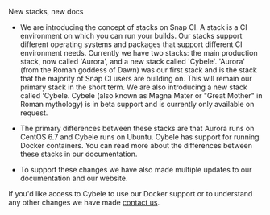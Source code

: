 New stacks, new docs

* We are introducing the concept of stacks on Snap CI. A stack is a CI environment on which you can run your builds. Our stacks support different operating systems and packages that support different CI environment needs. Currently we have two stacks: the main production stack, now called 'Aurora', and a new stack called 'Cybele'. 'Aurora' (from the Roman goddess of Dawn) was our first stack and is the stack that the majority of Snap CI users are building on. This will remain our primary stack in the short term. We are also introducing a new stack called ‘Cybele. Cybele (also known as Magna Mater or "Great Mother" in Roman mythology) is in beta support and is currently only available on request.

* The primary differences between these stacks are that Aurora runs on CentOS 6.7 and Cybele runs on Ubuntu. Cybele has support for running Docker containers. You can read more about the differences between these stacks in our documentation.

* To support these changes we have also made multiple updates to our documentation and our website. 

If you'd like access to Cybele to use our Docker support or to understand any other changes we have made [contact us](https://snap-ci.com/contact-us).
